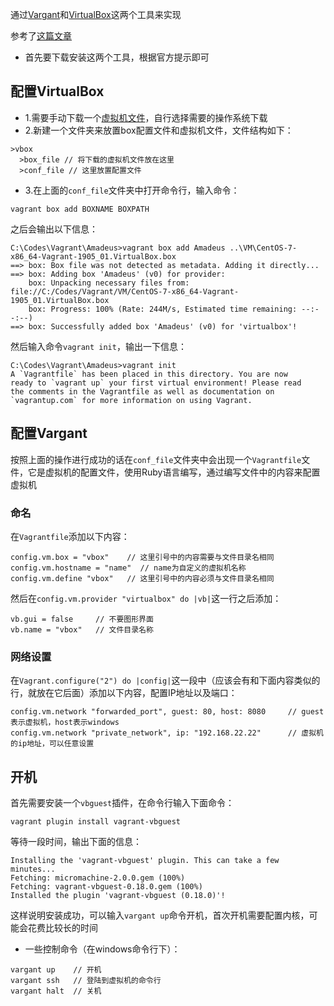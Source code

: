 通过[Vargant](https://www.vagrantup.com/downloads.html)和[VirtualBox](https://www.virtualbox.org/wiki/Downloads)这两个工具来实现

参考了[这篇文章](https://github.com/marogatari/marogatari.github.io/blob/master/CodeExperience/vagrant/init_vagrant.md)

- 首先要下载安装这两个工具，根据官方提示即可

## 配置VirtualBox

- 1.需要手动下载一个[虚拟机文件](https://app.vagrantup.com/boxes/search)，自行选择需要的操作系统下载
- 2.新建一个文件夹来放置box配置文件和虚拟机文件，文件结构如下：
```
>vbox
  >box_file // 将下载的虚拟机文件放在这里
  >conf_file // 这里放置配置文件
```
- 3.在上面的`conf_file`文件夹中打开命令行，输入命令：
```
vagrant box add BOXNAME BOXPATH
```

之后会输出以下信息：
```
C:\Codes\Vagrant\Amadeus>vagrant box add Amadeus ..\VM\CentOS-7-x86_64-Vagrant-1905_01.VirtualBox.box
==> box: Box file was not detected as metadata. Adding it directly...
==> box: Adding box 'Amadeus' (v0) for provider:
    box: Unpacking necessary files from: file://C:/Codes/Vagrant/VM/CentOS-7-x86_64-Vagrant-1905_01.VirtualBox.box
    box: Progress: 100% (Rate: 244M/s, Estimated time remaining: --:--:--)
==> box: Successfully added box 'Amadeus' (v0) for 'virtualbox'!
```

然后输入命令`vagrant init`，输出一下信息：
```
C:\Codes\Vagrant\Amadeus>vagrant init
A `Vagrantfile` has been placed in this directory. You are now
ready to `vagrant up` your first virtual environment! Please read
the comments in the Vagrantfile as well as documentation on
`vagrantup.com` for more information on using Vagrant.
```

## 配置Vargant

按照上面的操作进行成功的话在`conf_file`文件夹中会出现一个`Vagrantfile`文件，它是虚拟机的配置文件，使用Ruby语言编写，通过编写文件中的内容来配置虚拟机

### 命名

在`Vagrantfile`添加以下内容：
```
config.vm.box = "vbox"    // 这里引号中的内容需要与文件目录名相同
config.vm.hostname = "name"  // name为自定义的虚拟机名称
config.vm.define "vbox"   // 这里引号中的内容必须与文件目录名相同
```

然后在`config.vm.provider "virtualbox" do |vb|`这一行之后添加：
```
vb.gui = false     // 不要图形界面
vb.name = "vbox"   // 文件目录名称
```

### 网络设置

在`Vagrant.configure("2") do |config|`这一段中（应该会有和下面内容类似的行，就放在它后面）添加以下内容，配置IP地址以及端口：

```
config.vm.network "forwarded_port", guest: 80, host: 8080     // guest表示虚拟机，host表示windows
config.vm.network "private_network", ip: "192.168.22.22"      // 虚拟机的ip地址，可以任意设置
```

## 开机

首先需要安装一个`vbguest`插件，在命令行输入下面命令：
```
vagrant plugin install vagrant-vbguest
```

等待一段时间，输出下面的信息：
```
Installing the 'vagrant-vbguest' plugin. This can take a few minutes...
Fetching: micromachine-2.0.0.gem (100%)
Fetching: vagrant-vbguest-0.18.0.gem (100%)
Installed the plugin 'vagrant-vbguest (0.18.0)'!
```

这样说明安装成功，可以输入`vargant up`命令开机，首次开机需要配置内核，可能会花费比较长的时间

- 一些控制命令（在windows命令行下）：
```
vargant up    // 开机
vargant ssh   // 登陆到虚拟机的命令行
vargant halt  // 关机
```
